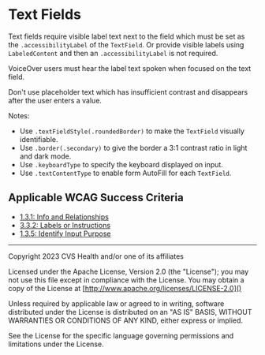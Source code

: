 # Text Fields
Text fields require visible label text next to the field which must be set as the `.accessibilityLabel` of the `TextField`. Or provide visible labels using `LabeledContent` and then an `.accessibilityLabel` is not required. 

VoiceOver users must hear the label text spoken when focused on the text field.

Don't use placeholder text which has insufficient contrast and disappears after the user enters a value. 

Notes:

* Use `.textFieldStyle(.roundedBorder)` to make the `TextField` visually identifiable. 
* Use `.border(.secondary)` to give the border a 3:1 contrast ratio in light and dark mode. 
* Use `.keyboardType` to specify the keyboard displayed on input. 
* Use `.textContentType` to enable form AutoFill for each `TextField`.

## Applicable WCAG Success Criteria
- [1.3.1: Info and Relationships](https://www.w3.org/WAI/WCAG22/Understanding/info-and-relationships)
- [3.3.2: Labels or Instructions](https://www.w3.org/WAI/WCAG22/Understanding/labels-or-instructions)
- [1.3.5: Identify Input Purpose](https://www.w3.org/WAI/WCAG22/Understanding/identify-input-purpose)

----

Copyright 2023 CVS Health and/or one of its affiliates

Licensed under the Apache License, Version 2.0 (the "License");
you may not use this file except in compliance with the License.
You may obtain a copy of the License at
[http://www.apache.org/licenses/LICENSE-2.0]()

Unless required by applicable law or agreed to in writing, software
distributed under the License is distributed on an "AS IS" BASIS,
WITHOUT WARRANTIES OR CONDITIONS OF ANY KIND, either express or implied.

See the License for the specific language governing permissions and
limitations under the License.
